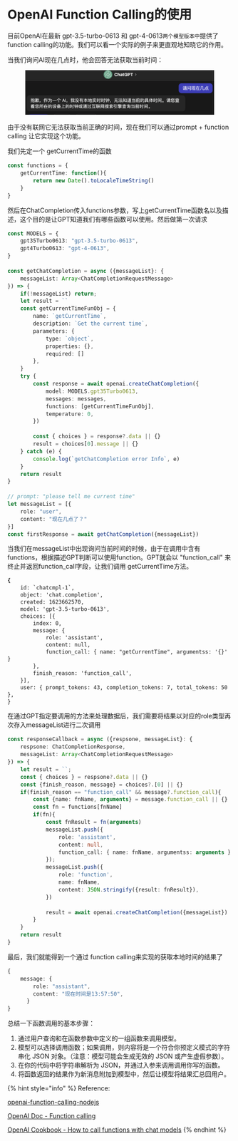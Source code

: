 # OpenAI Function Calling的使用

目前OpenAI在最新 gpt-3.5-turbo-0613 和 gpt-4-0613`两个模型版本中`提供了 function calling的功能。我们可以看一个实际的例子来更直观地知晓它的作用。



当我们询问AI现在几点时，他会回答无法获取当前时间：

<figure><img src="../.gitbook/assets/image (13).png" alt=""><figcaption></figcaption></figure>

由于没有联网它无法获取当前正确的时间，现在我们可以通过prompt + function calling 让它实现这个功能。

我们先定一个 getCurrentTime的函数

```typescript
const functions = {
    getCurrentTime: function(){
        return new Date().toLocaleTimeString()
    }
}
```



然后在ChatCompletion传入functions参数，写上getCurrentTime函数名以及描述，这个目的是让GPT知道我们有哪些函数可以使用。然后做第一次请求

```typescript
const MODELS = {
    gpt35Turbo0613: "gpt-3.5-turbo-0613",
    gpt4Turbo0613: "gpt-4-0613",
}

const getChatCompletion = async ({messageList}: {
    messageList: Array<ChatCompletionRequestMessage>
}) => { 
    if(!messageList) return;
    let result = ``
    const getCurrentTimeFunObj = {
        name: `getCurrentTime`,
        description: `Get the current time`,
        parameters: {
            type: `object`,
            properties: {},
            required: []
        },
    }
    try {
        const response = await openai.createChatCompletion({
            model: MODELS.gpt35Turbo0613,
            messages: messages,
            functions: [getCurrentTimeFunObj],
            temperature: 0,
        })

        const { choices } = response?.data || {}
        result = choices[0].message || {}
    } catch (e) {
        console.log(`getChatCompletion error Info`, e)
    }
    return result
}

// prompt: "please tell me current time"
let messageList = [{
    role: "user", 
    content: "现在几点了？"
}]
const firstResponse = await getChatCompletion({messageList})
```



当我们在messageList中出现询问当前时间的时候，由于在调用中含有functions，根据描述GPT判断可以使用function。GPT就会以 "function\_call" 来终止并返回function\_call字段，让我们调用 getCurrentTime方法。

<pre class="language-typescript"><code class="lang-typescript"><strong>{
</strong>    id: `chatcmpl-1`,
    object: 'chat.completion',
    created: 1623662570,
    model: 'gpt-3.5-turbo-0613',
    choices: [{
        index: 0,
        message: {
            role: 'assistant',
            content: null,
            function_call: { name: "getCurrentTime", argumentss: '{}' }
        },
        finish_reason: 'function_call',
    }],
    user: { prompt_tokens: 43, completion_tokens: 7, total_tokens: 50 },
}
</code></pre>



在通过GPT指定要调用的方法来处理数据后，我们需要将结果以对应的role类型再次存入messageList进行二次调用

```typescript
const responseCallback = async ({respsone, messageList}: {
    respsone: ChatCompletionResponse,
    messageList: Array<ChatCompletionRequestMessage>
}) => {
    let result = ``;
    const { choices } = respsone?.data || {}
    const {finish_reason, message} = choices?.[0] || {}
    if(finish_reason == "function_call" && message?.function_call){
        const {name: fnName, arguments} = message.function_call || {}
        const fn = functions[fnName]
        if(fn){
            const fnResult = fn(arguments)
            messageList.push({
                role: 'assistant',
                content: null,
                function_call: { name: fnName, argumentss: arguments }
            });
            messageList.push({
                role: 'function',
                name: fnName,
                content: JSON.stringify({result: fnResult}),
            })

            result = await openai.createChatCompletion({messageList})
        }
    } 
    return result
}
```



最后，我们就能得到一个通过 function calling来实现的获取本地时间的结果了

```typescript
{
    message: {
        role: "assistant",
        content: "现在时间是13:57:50",
      }
}
```





总结一下函数调用的基本步骤：

1. 通过用户查询和在函数参数中定义的一组函数来调用模型。
2. 模型可以选择调用函数；如果调用，则内容将是一个符合你预定义模式的字符串化 JSON 对象。（注意：模型可能会生成无效的 JSON 或产生虚假参数）。
3. 在你的代码中将字符串解析为 JSON，并通过入参来调用调用你写的函数。
4. 将函数返回的结果作为新消息附加到模型中，然后让模型将结果汇总回用户。





{% hint style="info" %}
Reference:

[openai-function-calling-nodejs](https://github.com/JohannLai/openai-function-calling-nodejs)

[OpenAI Doc - Function calling](https://platform.openai.com/docs/guides/gpt/function-calling)

[OpenAI Cookbook - How to call functions with chat models](https://github.com/openai/openai-cookbook/blob/main/examples/How\_to\_call\_functions\_with\_chat\_models.ipynb)
{% endhint %}
